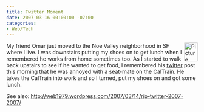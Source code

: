 ```yaml
---
title: Twitter Moment
date: 2007-03-16 00:00:00 -07:00
categories:
- Web/Tech
---
```


<p><img src="http://notes.torrez.org/images/Picture 7.png" border="0" height="49" width="35" alt="Picture 7.png" align="right" />My friend Omar just moved to the Noe Valley neighborhood in SF where I live. I was downstairs putting my shoes on to get lunch when I remembered he works from home sometimes too. As I started to walk back upstairs to see if he wanted to get food, I remembered his <a href="http://www.twitter.com/">twitter</a> post this morning that he was annoyed with a seat-mate on the CalTrain. He takes the CalTrain into work and so I turned, put my shoes on and got some lunch.</p>

<p>See also: <a href="http://web1979.wordpress.com/2007/03/14/rip-twitter-2007-2007/">http://web1979.wordpress.com/2007/03/14/rip-twitter-2007-2007/</a></p>
